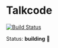 # Talkcode

[![Build Status](https://travis-ci.org/CharlyJazz/TalkCode.svg?branch=master)](https://travis-ci.org/CharlyJazz/TalkCode)

Status: **building** :construction:
